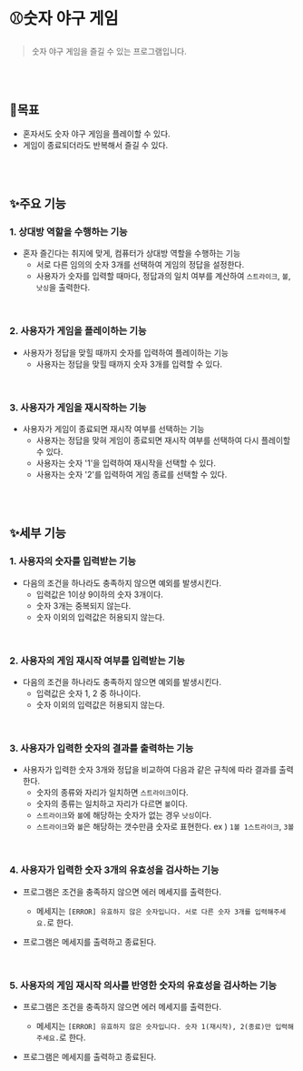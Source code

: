 # :baseball:숫자 야구 게임

> 숫자 야구 게임을 즐길 수 있는 프로그램입니다.

<br>
<br>

## :dart:목표

- 혼자서도 숫자 야구 게임을 플레이할 수 있다.
- 게임이 종료되더라도 반복해서 즐길 수 있다.

<br>
<br>

## :sparkles:주요 기능

### 1. 상대방 역할을 수행하는 기능

- 혼자 즐긴다는 취지에 맞게, 컴퓨터가 상대방 역할을 수행하는 기능
  - 서로 다른 임의의 숫자 3개를 선택하여 게임의 정답을 설정한다.
  - 사용자가 숫자를 입력할 때마다, 정답과의 일치 여부를 계산하여 `스트라이크`, `볼`, `낫싱`을 출력한다.

<br>  
  
### 2. 사용자가 게임을 플레이하는 기능
  
- 사용자가 정답을 맞힐 때까지 숫자를 입력하여 플레이하는 기능
  - 사용자는 정답을 맞힐 때까지 숫자 3개를 입력할 수 있다.

<br>  
  
### 3. 사용자가 게임을 재시작하는 기능
  
- 사용자가 게임이 종료되면 재시작 여부를 선택하는 기능
  - 사용자는 정답을 맞혀 게임이 종료되면 재시작 여부를 선택하여 다시 플레이할 수 있다.  
  - 사용자는 숫자 '1'을 입력하여 재시작을 선택할 수 있다.  
  - 사용자는 숫자 '2'를 입력하여 게임 종료를 선택할 수 있다.

<br>
<br>

## :sparkles:세부 기능

### 1. 사용자의 숫자를 입력받는 기능

- 다음의 조건을 하나라도 충족하지 않으면 예외를 발생시킨다.
  - 입력값은 1이상 9이하의 숫자 3개이다.
  - 숫자 3개는 중복되지 않는다.
  - 숫자 이외의 입력값은 허용되지 않는다.

<br>

### 2. 사용자의 게임 재시작 여부를 입력받는 기능

- 다음의 조건을 하나라도 충족하지 않으면 예외를 발생시킨다.
  - 입력값은 숫자 1, 2 중 하나이다.
  - 숫자 이외의 입력값은 허용되지 않는다.

<br>

### 3. 사용자가 입력한 숫자의 결과를 출력하는 기능

- 사용자가 입력한 숫자 3개와 정답을 비교하여 다음과 같은 규칙에 따라 결과를 출력한다.
  - 숫자의 종류와 자리가 일치하면 `스트라이크`이다.
  - 숫자의 종류는 일치하고 자리가 다르면 `볼`이다.
  - `스트라이크`와 `볼`에 해당하는 숫자가 없는 경우 `낫싱`이다.
  - `스트라이크`와 `볼`은 해당하는 갯수만큼 숫자로 표현한다.
    ex \) `1볼 1스트라이크`, `3볼`

<br>

### 4. 사용자가 입력한 숫자 3개의 유효성을 검사하는 기능

- 프로그램은 조건을 충족하지 않으면 에러 메세지를 출력한다.

  - 메세지는 `[ERROR] 유효하지 않은 숫자입니다. 서로 다른 숫자 3개를 입력해주세요.`로 한다.

- 프로그램은 메세지를 출력하고 종료된다.

<br>

### 5. 사용자의 게임 재시작 의사를 반영한 숫자의 유효성을 검사하는 기능

- 프로그램은 조건을 충족하지 않으면 에러 메세지를 출력한다.

  - 메세지는 `[ERROR] 유효하지 않은 숫자입니다. 숫자 1(재시작), 2(종료)만 입력해주세요.`로 한다.

- 프로그램은 메세지를 출력하고 종료된다.
